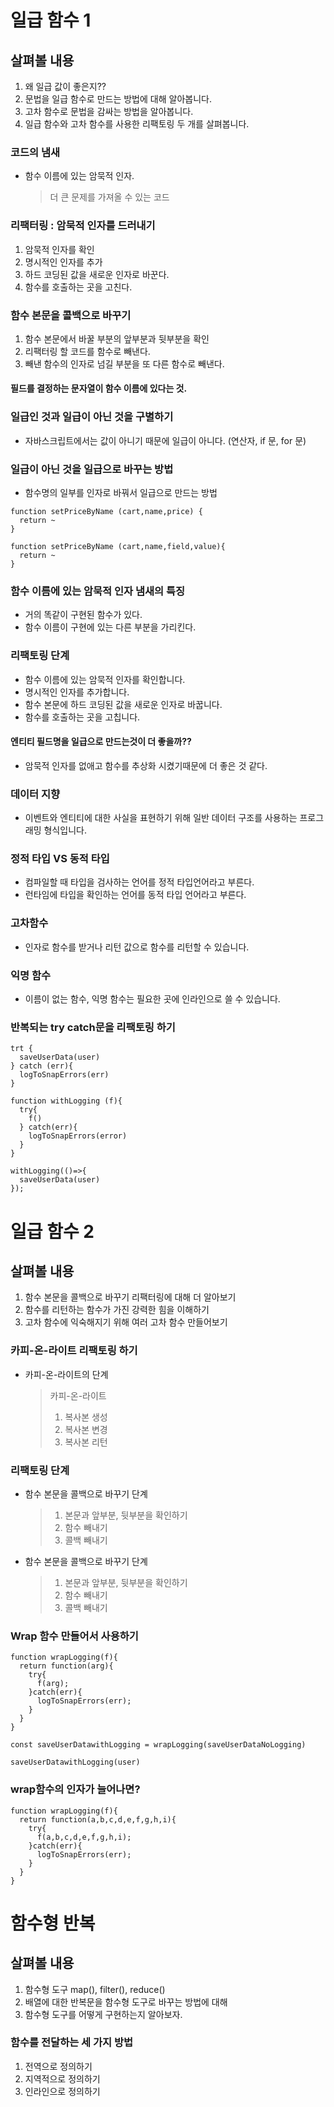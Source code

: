 # 일급 함수 1

## 살펴볼 내용

1. 왜 일급 값이 좋은지??
2. 문법을 일급 함수로 만드는 방법에 대해 알아봅니다.
3. 고차 함수로 문법을 감싸는 방법을 알아봅니다.
4. 일급 함수와 고차 함수를 사용한 리팩토링 두 개를 살펴봅니다.

### 코드의 냄새

- 함수 이름에 있는 암묵적 인자.
  > 더 큰 문제를 가져올 수 있는 코드

### 리팩터링 : 암묵적 인자를 드러내기

1. 암묵적 인자를 확인
2. 명시적인 인자를 추가
3. 하드 코딩된 값을 새로운 인자로 바꾼다.
4. 함수를 호출하는 곳을 고친다.

### 함수 본문을 콜백으로 바꾸기

1. 함수 본문에서 바꿀 부분의 앞부분과 뒷부분을 확인
2. 리팩터링 할 코드를 함수로 빼낸다.
3. 빼낸 함수의 인자로 넘길 부분을 또 다른 함수로 빼낸다.

#### 필드를 결정하는 문자열이 함수 이름에 있다는 것.

### 일급인 것과 일급이 아닌 것을 구별하기

- 자바스크립트에서는 값이 아니기 때문에 일급이 아니다. (연산자, if 문, for 문)

### 일급이 아닌 것을 일급으로 바꾸는 방법

- 함수명의 일부를 인자로 바꿔서 일급으로 만드는 방법

```
function setPriceByName (cart,name,price) {
  return ~
}

function setPriceByName (cart,name,field,value){
  return ~
}
```

### 함수 이름에 있는 암묵적 인자 냄새의 특징

- 거의 똑같이 구현된 함수가 있다.
- 함수 이름이 구현에 있는 다른 부분을 가리킨다.

### 리팩토링 단계

- 함수 이름에 있는 암묵적 인자를 확인합니다.
- 명시적인 인자를 추가합니다.
- 함수 본문에 하드 코딩된 값을 새로운 인자로 바꿉니다.
- 함수를 호출하는 곳을 고칩니다.

#### 엔티티 필드명을 일급으로 만드는것이 더 좋을까??

- 암묵적 인자를 없애고 함수를 추상화 시켰기때문에 더 좋은 것 같다.

### 데이터 지향

- 이벤트와 엔티티에 대한 사실을 표현하기 위해 일반 데이터 구조를 사용하는 프로그래밍 형식입니다.

### 정적 타입 VS 동적 타입

- 컴파일할 때 타입을 검사하는 언어를 정적 타입언어라고 부른다.
- 런타임에 타입을 확인하는 언어를 동적 타입 언어라고 부른다.

### 고차함수

- 인자로 함수를 받거나 리턴 값으로 함수를 리턴할 수 있습니다.

### 익명 함수

- 이름이 없는 함수, 익명 함수는 필요한 곳에 인라인으로 쓸 수 있습니다.

### 반복되는 try catch문을 리팩토링 하기

```
trt {
  saveUserData(user)
} catch (err){
  logToSnapErrors(err)
}
```

```
function withLogging (f){
  try{
    f()
  } catch(err){
    logToSnapErrors(error)
  }
}

withLogging(()=>{
  saveUserData(user)
});

```

# 일급 함수 2

## 살펴볼 내용

1. 함수 본문을 콜백으로 바꾸기 리팩터링에 대해 더 알아보기
2. 함수를 리턴하는 함수가 가진 강력한 힘을 이해하기
3. 고차 함수에 익숙해지기 위해 여러 고차 함수 만들어보기

### 카피-온-라이트 리팩토링 하기

- 카피-온-라이트의 단계

  > 카피-온-라이트
  >
  > 1.  복사본 생성
  > 2.  복사본 변경
  > 3.  복사본 리턴

### 리팩토링 단계

- 함수 본문을 콜백으로 바꾸기 단계

  > 1.  본문과 앞부분, 뒷부분을 확인하기
  > 2.  함수 빼내기
  > 3.  콜백 빼내기

- 함수 본문을 콜백으로 바꾸기 단계
  > 1.  본문과 앞부분, 뒷부분을 확인하기
  > 2.  함수 빼내기
  > 3.  콜백 빼내기

### Wrap 함수 만들어서 사용하기

```
function wrapLogging(f){
  return function(arg){
    try{
      f(arg);
    }catch(err){
      logToSnapErrors(err);
    }
  }
}

const saveUserDatawithLogging = wrapLogging(saveUserDataNoLogging)

saveUserDatawithLogging(user)
```

### wrap함수의 인자가 늘어나면?

```
function wrapLogging(f){
  return function(a,b,c,d,e,f,g,h,i){
    try{
      f(a,b,c,d,e,f,g,h,i);
    }catch(err){
      logToSnapErrors(err);
    }
  }
}
```

# 함수형 반복

## 살펴볼 내용

1. 함수형 도구 map(), filter(), reduce()
2. 배열에 대한 반복문을 함수형 도구로 바꾸는 방법에 대해
3. 함수형 도구를 어떻게 구현하는지 알아보자.

### 함수를 전달하는 세 가지 방법

1. 전역으로 정의하기
2. 지역적으로 정의하기
3. 인라인으로 정의하기
